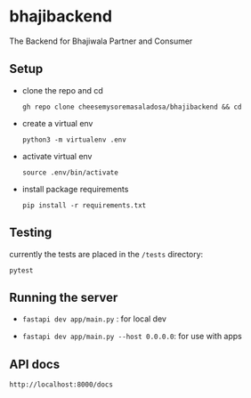 # bhajibackend
The Backend for Bhajiwala Partner and Consumer

## Setup

- clone the repo and cd

    ``gh repo clone cheesemysoremasaladosa/bhajibackend && cd``

- create a virtual env

    ``python3 -m virtualenv .env``

- activate virtual env

    ``source .env/bin/activate``

- install package requirements

    ``pip install -r requirements.txt``

## Testing

currently the tests are placed in the `/tests` directory:

``
    pytest
``

## Running the server

* `fastapi dev app/main.py` : for local dev

* `fastapi dev app/main.py --host 0.0.0.0`: for use with apps

## API docs
`http://localhost:8000/docs`
